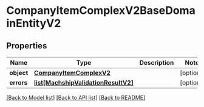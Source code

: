 # CompanyItemComplexV2BaseDomainEntityV2

## Properties
Name | Type | Description | Notes
------------ | ------------- | ------------- | -------------
**object** | [**CompanyItemComplexV2**](CompanyItemComplexV2.md) |  | [optional] 
**errors** | [**list[MachshipValidationResultV2]**](MachshipValidationResultV2.md) |  | [optional] 

[[Back to Model list]](../README.md#documentation-for-models) [[Back to API list]](../README.md#documentation-for-api-endpoints) [[Back to README]](../README.md)

